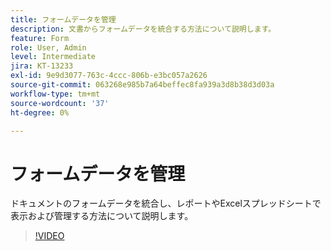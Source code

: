 ```yaml
---
title: フォームデータを管理
description: 文書からフォームデータを統合する方法について説明します。
feature: Form
role: User, Admin
level: Intermediate
jira: KT-13233
exl-id: 9e9d3077-763c-4ccc-806b-e3bc057a2626
source-git-commit: 063268e985b7a64beffec8fa939a3d8b38d3d03a
workflow-type: tm+mt
source-wordcount: '37'
ht-degree: 0%

---
```


# フォームデータを管理

ドキュメントのフォームデータを統合し、レポートやExcelスプレッドシートで表示および管理する方法について説明します。

>[!VIDEO](https://video.tv.adobe.com/v/3443519?quality=12&learn=on&hidetitle=true&captions=jpn)
